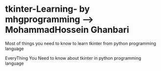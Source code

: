# tkinter-Learning- by mhgprogramming --> MohammadHossein Ghanbari
Most of things you need to know to learn tkinter from python programming language 


EveryThing You Need to know about tkinter in python programming language
